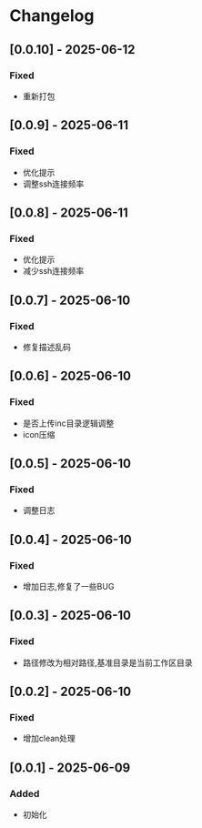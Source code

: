 # Changelog


## [0.0.10] - 2025-06-12
### Fixed
- 重新打包

## [0.0.9] - 2025-06-11
### Fixed
- 优化提示
- 调整ssh连接频率

## [0.0.8] - 2025-06-11
### Fixed
- 优化提示
- 减少ssh连接频率

## [0.0.7] - 2025-06-10
### Fixed
- 修复描述乱码

## [0.0.6] - 2025-06-10
### Fixed
- 是否上传inc目录逻辑调整
- icon压缩

## [0.0.5] - 2025-06-10
### Fixed
- 调整日志

## [0.0.4] - 2025-06-10
### Fixed
- 增加日志,修复了一些BUG

## [0.0.3] - 2025-06-10
### Fixed
- 路径修改为相对路径,基准目录是当前工作区目录

## [0.0.2] - 2025-06-10
### Fixed
- 增加clean处理

## [0.0.1] - 2025-06-09
### Added
- 初始化
